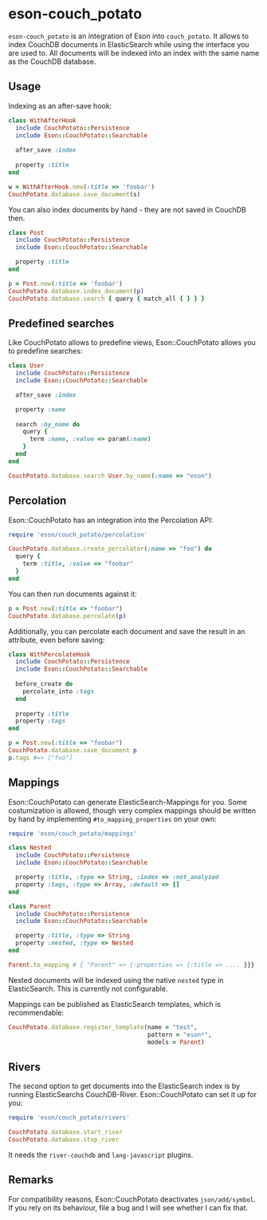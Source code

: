 # eson-couch_potato

`eson-couch_potato` is an integration of Eson into `couch_potato`. It allows to index CouchDB documents in ElasticSearch while using the interface you are used to. All documents will be indexed into an index with the same name as the CouchDB database.

## Usage

Indexing as an after-save hook:

```ruby
class WithAfterHook
  include CouchPotato::Persistence
  include Eson::CouchPotato::Searchable
  
  after_save :index
  
  property :title
end

w = WithAfterHook.new(:title => 'foobar')
CouchPotato.database.save_document(s)
```

You can also index documents by hand - they are not saved in CouchDB then.

```ruby
class Post
  include CouchPotato::Persistence
  include Eson::CouchPotato::Searchable

  property :title
end

p = Post.new(:title => 'foobar')
CouchPotato.database.index_document(p)
CouchPotato.database.search { query { match_all { } } }
```
## Predefined searches

Like CouchPotato allows to predefine views, Eson::CouchPotato allows you to predefine searches:

```ruby
class User
  include CouchPotato::Persistence
  include Eson::CouchPotato::Searchable

  after_save :index

  property :name
  
  search :by_name do
    query {
      term :name, :value => param(:name)
    }
  end
end

CouchPotato.database.search User.by_name(:name => "eson")
```

## Percolation

Eson::CouchPotato has an integration into the Percolation API:

```ruby
require 'eson/couch_potato/percolation'

CouchPotato.database.create_percolator(:name => "foo") do
  query {
    term :title, :value => "foobar"
  }
end
```
You can then run documents against it:

```ruby
p = Post.new(:title => "foobar")
CouchPotato.database.percolate(p)
```

Additionally, you can percolate each document and save the result in an attribute, even before saving:

```ruby
class WithPercolateHook
  include CouchPotato::Persistence
  include Eson::CouchPotato::Searchable
  
  before_create do
    percolate_into :tags
  end
  
  property :title
  property :tags
end

p = Post.new(:title => "foobar")
CouchPotato.database.save_document p
p.tags #=> ["foo"]
```

## Mappings

Eson::CouchPotato can generate ElasticSearch-Mappings for you. Some costumization is allowed, though very complex mappings should be written by hand by implementing ``#to_mapping_properties`` on your own:

```ruby
require 'eson/couch_potato/mappings'

class Nested
  include CouchPotato::Persistence
  include Eson::CouchPotato::Searchable

  property :title, :type => String, :index => :not_analyzed
  property :tags, :type => Array, :default => []
end

class Parent
  include CouchPotato::Persistence
  include Eson::CouchPotato::Searchable

  property :title, :type => String
  property :nested, :type => Nested
end

Parent.to_mapping # { "Parent" => {:properties => {:title => .... }}}
```

Nested documents will be indexed using the native `nested` type in ElasticSearch. This is currently not configurable.

Mappings can be published as ElasticSearch templates, which is recommendable:

```ruby
CouchPotato.database.register_template(name = "test", 
                                       pattern = "eson*", 
                                       models = Parent)
```

## Rivers

The second option to get documents into the ElasticSearch index is by running ElasticSearchs CouchDB-River. Eson::CouchPotato can set it up for you:

```ruby
require 'eson/couch_potato/rivers'

CouchPotato.database.start_river
CouchPotato.database.stop_river
```

It needs the `river-couchdb` and `lang-javascript` plugins.

## Remarks

For compatibility reasons, Eson::CouchPotato deactivates `json/add/symbol`. If you rely on its behaviour, file a bug and I will see whether I can fix that.

